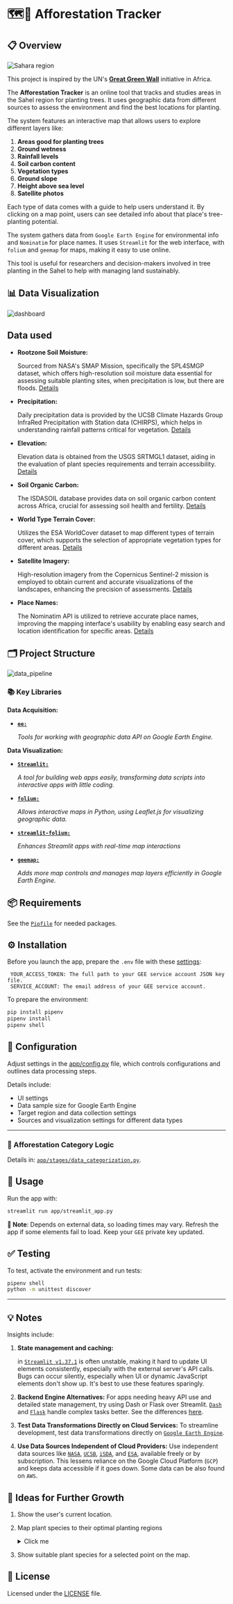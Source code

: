 # 🗺️🌴 Afforestation Tracker
## 📋 Overview

![Sahara region](doc/images/sahara-region.jpeg)

This project is inspired by the UN's [**Great Green Wall**](https://en.wikipedia.org/wiki/Great_Green_Wall_(Africa)) initiative in Africa.

The **Afforestation Tracker** is an online tool that tracks and studies areas in the Sahel region for planting trees. It uses geographic data from different sources to assess the environment and find the best locations for planting.

The system features an interactive map that allows users to explore different layers like:
1. **Areas good for planting trees**
1. **Ground wetness**
1. **Rainfall levels**
1. **Soil carbon content**
1. **Vegetation types**
1. **Ground slope**
1. **Height above sea level**
1. **Satellite photos**

Each type of data comes with a guide to help users understand it. By clicking on a map point, users can see detailed info about that place's tree-planting potential.

The system gathers data from `Google Earth Engine` for environmental info and `Nominatim` for place names. It uses `Streamlit` for the web interface, with `folium` and `geemap` for maps, making it easy to use online.

This tool is useful for researchers and decision-makers involved in tree planting in the Sahel to help with managing land sustainably.

## 📊 Data Visualization

![dashboard](doc/images/dashboard_preview.png)

## Data used

- **Rootzone Soil Moisture:**

  Sourced from NASA's SMAP Mission, specifically the SPL4SMGP dataset, which offers high-resolution soil moisture data essential for assessing suitable planting sites, when precipitation is low, but there are floods. [Details](https://developers.google.com/earth-engine/datasets/catalog/NASA_SMAP_SPL4SMGP_007)

- **Precipitation:**

  Daily precipitation data is provided by the UCSB Climate Hazards Group InfraRed Precipitation with Station data (CHIRPS), which helps in understanding rainfall patterns critical for vegetation. [Details](https://developers.google.com/earth-engine/datasets/catalog/UCSB-CHG_CHIRPS_DAILY)

- **Elevation:** 

  Elevation data is obtained from the USGS SRTMGL1 dataset, aiding in the evaluation of plant species requirements and terrain accessibility. [Details](https://developers.google.com/earth-engine/datasets/catalog/USGS_SRTMGL1_003)

- **Soil Organic Carbon:** 

  The ISDASOIL database provides data on soil organic carbon content across Africa, crucial for assessing soil health and fertility. [Details](https://developers.google.com/earth-engine/datasets/catalog/ISDASOIL_Africa_v1_carbon_total)

- **World Type Terrain Cover:** 

  Utilizes the ESA WorldCover dataset to map different types of terrain cover, which supports the selection of appropriate vegetation types for different areas. [Details](https://developers.google.com/earth-engine/datasets/catalog/ESA_WorldCover_v100)

- **Satellite Imagery:**
 
  High-resolution imagery from the Copernicus Sentinel-2 mission is employed to obtain current and accurate visualizations of the landscapes, enhancing the precision of assessments. [Details](https://developers.google.com/earth-engine/datasets/catalog/COPERNICUS_S2_HARMONIZED)

- **Place Names:**

  The Nominatim API is utilized to retrieve accurate place names, improving the mapping interface's usability by enabling easy search and location identification for specific areas. [Details](https://nominatim.org/)

## 🗂️ Project Structure

![data_pipeline](doc/images/data_pipeline.png)

### 📚 Key Libraries

**Data Acquisition:**

- [**`ee:`**](https://developers.google.com/earth-engine/guides/python_install)

  _Tools for working with geographic data API on Google Earth Engine._

**Data Visualization:**

- [**`Streamlit:`**](https://docs.streamlit.io/)
  
  _A tool for building web apps easily, transforming data scripts into interactive apps with little coding._

- [**`folium:`**](https://python-visualization.github.io/folium/latest/)

  _Allows interactive maps in Python, using Leaflet.js for visualizing geographic data._

- [**`streamlit-folium:`**](https://folium.streamlit.app/)

  _Enhances Streamlit apps with real-time map interactions_

- [**`geemap:`**](https://geemap.org/)

  _Adds more map controls and manages map layers efficiently in Google Earth Engine._

## 📦 Requirements

See the [`Pipfile`](Pipfile) for needed packages.

## ⚙️ Installation

Before you launch the app, prepare the `.env` file with these  [settings](https://developers.google.com/earth-engine/guides/app_key):

```plaintext
 YOUR_ACCESS_TOKEN: The full path to your GEE service account JSON key file.
 SERVICE_ACCOUNT: The email address of your GEE service account.

 ```

To prepare the environment:

```bash
pip install pipenv
pipenv install
pipenv shell
```

## 🔧 Configuration

Adjust settings in the [app/config.py](app/config.py) file, which controls configurations and outlines data processing steps.

Details include:

  - UI settings
  - Data sample size for Google Earth Engine
  - Target region and data collection settings
  - Sources and visualization settings for different data types

---

### 🌴 Afforestation Category Logic

Details in: [`app/stages/data_categorization.py`](app/stages/data_categorization.py).


## 🔨 Usage

Run the app with:

```bash
streamlit run app/streamlit_app.py
```
**🚨 Note**:
Depends on external data, so loading times may vary. Refresh the app if some elements fail to load. Keep your `GEE` private key updated.


## ✅ Testing

To test, activate the environment and run tests:

```bash
pipenv shell
python -m unittest discover
```
---

## 💡 Notes

Insights include:

1. **State management and caching:**

    in [`Streamlit v1.37.1`](https://docs.streamlit.io/develop/api-reference/caching-and-state/st.session_state) is often unstable, making it hard to update UI elements consistently, especially with the external server's API calls. Bugs can occur silently, especially when UI or dynamic JavaScript elements don't show up. It's best to use these features sparingly.

2. **Backend Engine Alternatives:**
    For apps needing heavy API use and detailed state management, try using Dash or Flask over Streamlit. [`Dash`](https://dash.plotly.com/) and [`Flask`](https://flask.palletsprojects.com/en/3.0.x/) handle complex tasks better. See the differences [here](https://www.datarevenue.com/en-blog/data-dashboarding-streamlit-vs-dash-vs-shiny-vs-voila).

3. **Test Data Transformations Directly on Cloud Services:**
    To streamline development, test data transformations directly on [`Google Earth Engine`](https://code.earthengine.google.com/).

4. **Use Data Sources Independent of Cloud Providers:**
    Use independent data sources like [`NASA`](https://worldview.earthdata.nasa.gov/), [`UCSB`](https://www.library.ucsb.edu/geospatial/maps), [`iSDA`](https://www.isda-africa.com/isdasoil/), and [`ESA`](https://esa.maps.eox.at/), available freely or by subscription. This lessens reliance on the Google Cloud Platform (`GCP`) and keeps data accessible if it goes down. Some data can be also found on `AWS`.

## 🧩 Ideas for Further Growth

1. Show the user's current location.

2. Map plant species to their optimal planting regions
    <details>
    <summary>Click me</summary>

      ### Trees:
      - **[Acacia senegal](https://en.wikipedia.org/wiki/Acacia_senegal)** _(Gum Arabic Tree)_
      - **[Faidherbia albida](https://en.wikipedia.org/wiki/Faidherbia_albida)** _(Apple-ring Acacia)_
      - **[Balanites aegyptiaca](https://en.wikipedia.org/wiki/Balanites_aegyptiaca)** _(Desert Date)_
      - **[Parkia biglobosa](https://en.wikipedia.org/wiki/Parkia_biglobosa)** _(African Locust Bean Tree)_
      - **[Adansonia digitata](https://en.wikipedia.org/wiki/Adansonia_digitata)** _(Baobab)_

      ### Shrubs:
      - **[Ziziphus mauritiana](https://en.wikipedia.org/wiki/Ziziphus_mauritiana)** _(Jujube)_
      - **[Guiera senegalensis](https://en.wikipedia.org/wiki/Guiera_senegalensis)** _(Guiera)_
      - **[Piliostigma reticulatum](https://en.wikipedia.org/wiki/Piliostigma_reticulatum)** _(Camel’s Foot)_
      - **[Combretum micranthum](https://en.wikipedia.org/wiki/Combretum_micranthum)** _(Kinkeliba)_
      - **[Leptadenia pyrotechnica](https://en.wikipedia.org/wiki/Leptadenia_pyrotechnica)** _(Marakh)_


    </details>
3. Show suitable plant species for a selected point on the map.

## 📜 License

Licensed under the [LICENSE](LICENSE) file.
